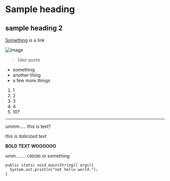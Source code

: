 # Sample heading
## sample heading 2

[Something](https://stocktocon.github.io/cse15l-lab-reports/something.html) is a link

![image](https://user-images.githubusercontent.com/97484110/149245146-a768a8d9-9530-4459-b074-28161710ca41.png)

> fake quote

* something
* another thing
* a few more things

1. 1
2. 2
3. 3
4. 4
5. 10?

---

ummm..... this is text?

_this is italicized text_

__BOLD TEXT WOOOOOO__


umm........ `CODING` or something

```
public static void main(String[] args){
  System.out.println("not hello world.");
}

